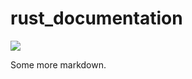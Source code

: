 # rust_documentation

<!--
@startuml firstDiagram

Alice -> Bob: Hello
Bob -> Alice: Hi!
	
@enduml
-->

![](firstDiagram.svg)

Some more markdown.
